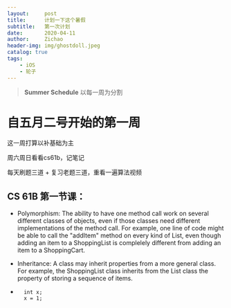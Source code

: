 ```yaml
---
layout:     post
title:      计划一下这个暑假
subtitle:   第一次计划
date:       2020-04-11
author:     Zichao
header-img: img/ghostdoll.jpeg
catalog: true
tags:
    - iOS
    - 轮子
---
```



>**Summer Schedule** 以每一周为分割

# 自五月二号开始的第一周

这一周打算以补基础为主

周六周日看看cs61b，记笔记

每天刷题三道 + 复习老题三道，重看一遍算法视频

## CS 61B 第一节课：

* Polymorphism: The ability to have one method call work on several different classes of objects, even if those classes need different implementations of the method call. For example, one line of code might be able to call the "addItem" method on every kind of List, even though adding an item to a ShoppingList is complelely different from adding an item to a ShoppingCart.

* Inheritance: A class may inherit properties from a more general class. For example, the ShoppingList class inherits from the List class the property of storing a sequence of items.

* ```
    int x;
    x = 1;
 ```


